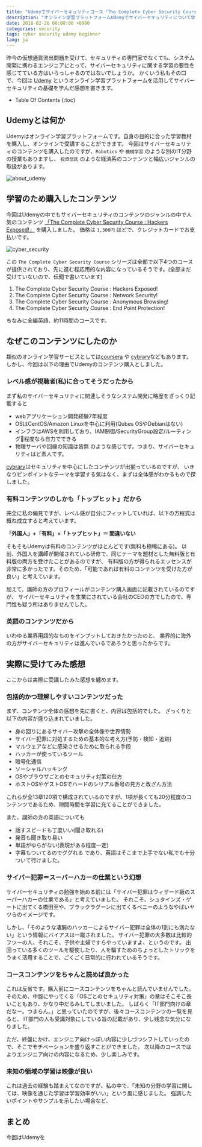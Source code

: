 ```yaml
---
title: "Udemyでサイバーセキュリティコース「The Complete Cyber Security Course : Hackers Exposed」を受講した"
description: "オンライン学習プラットフォームUdemyでサイバーセキュリティについて学習しました。今回受講したコースは「The Complete Cyber Security Course : Hackers Exposed!」で、セキュリティに対する一般論から、マルウェアの種類や、物理OS/仮想化OSの違いなど、受講した感想を紹介します"
date: 2018-02-26 00:00:00 +0900
categories: security
tags: cyber security udemy beginner
lang: ja
---
```


昨今の仮想通貨流出問題を受けて、セキュリティの専門家でなくても、システム開発に携わるエンジニアにとって、サイバーセキュリティに関する学習の要性を感じてている方はいらっしゃるのではないでしょうか。
かくいう私もその口で、今回は [Udemy](https://www.udemy.com/) というオンライン学習プラットフォームを活用してサイバーセキュリティの基礎を学んだ感想を書きます。

* Table Of Contents
{:toc}

## Udemyとは何か
Udemyはオンライン学習プラットフォームです。自身の目的に合った学習教材を購入し、オンラインで受講することができます。
今回はサイバーセキュリティのコンテンツを購入したのですが、`Robotics` や `機械学習` のような別のIT分野の授業もありますし、
`投資信託` のような経済系のコンテンツと幅広いジャンルの取扱があります。

![about_udemy]({{site.baseurl}}/assets/images/20180226/about_udemy.png)

## 学習のため購入したコンテンツ
今回はUdemyの中でもサイバーセキュリティのコンテンツのジャンルの中で人気のコンテンツ [「The Complete Cyber Security Course : Hackers Exposed!」](https://www.udemy.com/the-complete-internet-security-privacy-course-volume-1/) を購入しました。
価格は `1,300円` ほどで、クレジットカードでお支払いです。

![cyber_security]({{site.baseurl}}/assets/images/20180226/cyber_security.png)

この `The Complete Cyber Security Course` シリーズは全部で以下4つのコースが提供されており、先に進む程応用的な内容になっているそうです。(全部まだ受けていないので、伝聞で書いています)

1. The Complete Cyber Security Course : Hackers Exposed!
2. The Complete Cyber Security Course : Network Security!
3. The Complete Cyber Security Course : Anonymous Browsing!
4. The Complete Cyber Security Course : End Point Protection!

ちなみに全編英語、約11時間のコースです。

## なぜこのコンテンツにしたのか
類似のオンライン学習サービスとしては[coursera](https://www.coursera.org/) や [cybrary](https://www.cybrary.it/)などもあります。しかし、今回は以下の理由でUdemyのコンテンツ購入としました。

### レベル感が視聴者(私)に合ってそうだったから

まず私のサイバーセキュリティに関連しそうなシステム開発に略歴をざっくり記載すると
* webアプリケーション開発経験7年程度
* OSはCentOS/Amazon Linuxを中心に利用(Qubes OSやDebianはない)
* インフラはAWSを利用しており、IAM制御/SecurityGroup設定/ルーティング程度なら自力でできる
* 物理サーバや回線の知識は皆無
のような感じです。つまり、サイバーセキュリティはど素人です。

[cybrary](https://www.cybrary.it/)はセキュリティを中心にしたコンテンツが出揃っているのですが、
いきなりピンポイントなテーマを学習する気はなく、まずは全体感がわかるもので探しました。

### 有料コンテンツのしかも「トップヒット」だから

完全に私の偏見ですが、レベル感が自分にフィットしていれば、以下の方程式は概ね成立すると考えています。

**「外国人」+「有料」+「トップヒット」＝ 間違いない**

そもそもUdemyは有料のコンテンツがほとんどです(無料も極稀にある)。
以前、外国人を講師が開催されている研修で、同じテーマを題材とした無料版と有料版の両方を受けたことがあるのですが、
有料版の方が得られるエッセンスが非常に多かったです。そのため、「可能であれば有料のコンテンツを受けた方が良い」と考えています。

加えて、講師の方のプロフィールがコンテンツ購入画面に記載されているのですが、
サイバーセキュリティを生業にされている会社のCEOの方でしたので、専門性も疑う所はありませんでした。

### 英語のコンテンツだから

いわゆる業界用語的なものをインプットしておきたかったのと、
業界的に海外の方がサイバーセキュリティは進んでいるであろうと思ったからです。

## 実際に受けてみた感想
ここからは実際に受講したみた感想を纏めます。

### 包括的かつ理解しやすいコンテンツだった
まず、コンテンツ全体の感想を先に書くと、内容は包括的でした。
ざっくりと以下の内容が盛り込まれていました。

* 身の回りにあるサイバー攻撃の全体像や世界情勢
* サイバー犯罪に対処するための基本的な考え方(予防・検知・追跡)
* マルウェアなどに感染させるために取られる手段
* ハッカーが使っているツール
* 暗号化通信
* ソーシャルハッキング
* OSやブラウザごとのセキュリティ対策の仕方
* ホストOSやゲストOSでハードのシリアル番号の見方と改ざん方法

これらが全13章120項で構成されているのですが、1項が長くても20分程度のコンテンツであるため、隙間時間を学習に充てることができました。

また、講師の方の英語についても
* 話すスピードも丁度いい(聞き取れる)
* 発音も聞き取り易い
* 単語がゆらがない(表現がある程度一定)
* 字幕もついてるのでググれる
であり、英語はそこまで上手でない私でも十分ついて行けました。

### サイバー犯罪＝スーパーハカーの仕業という幻想
サイバーセキュリティの勉強を始める前には「サイバー犯罪はウィザード級のスーパーハカーの仕業である」と考えていました。
それこそ、シュタインズ・ゲートに出てくる橋田至や、ブラックラグーンに出てくるベニーのようなやばいヤツらのイメージです。

しかし、「そのような凄腕のハッカーによるサイバー犯罪は全体の1割にも満たない」という情報にバイアスは一蹴されました。
サイバー犯罪の大多数は比較的フツーの人、それこそ、子供や主婦ですらやっていますよ、というのです。
出回っている多くのツールを駆使したり、人を騙すためのちょっとしたトリックをうまく活用することで、ごくごく日常的に行われているそうです。

### コースコンテンツをちゃんと読めば良かった
これは反省です。購入前にコースコンテンツをちゃんと読んでいませんでした。
そのため、中盤にやってくる「OSごとのセキュリティ対策」の章はそこそこ長いこともあり、かなり中だるみしてしまいました。
しばらく「IT部門向けの章だなー。つまらん。」と思っていたのですが、後々コースコンテンツの一覧を見ると、
IT部門の人も受講対象にしている旨の記載があり、少し残念な気分になりました。

ただ、終盤にかけ、エンジニア向けっぽい内容に少しづつシフトしていったので、そこでモチベーションを盛り返すことができました。
次以降のコースではよりエンジニア向けの内容になるため、少し楽しみです。

### 未知の領域の学習は映像が良い
これは過去の経験も踏まえてなのですが、私の中で、「未知の分野の学習に関しては、映像を通じた学習は学習効率がいい」という風に感じました。
強調したいポイントやサンプルを示したい場合など、


## まとめ
今回はUdemyを

